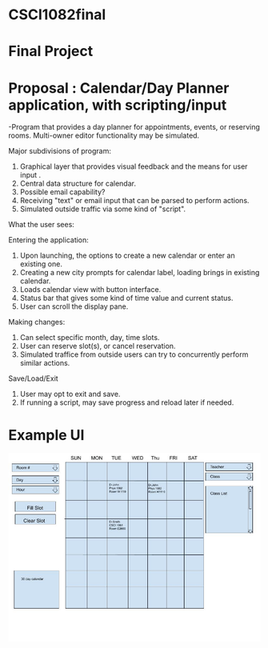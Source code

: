 # CSCI1082final

# Final Project
 

# Proposal : Calendar/Day Planner application, with scripting/input

-Program that provides a day planner for appointments, events, or reserving rooms.  Multi-owner editor functionality may be simulated.

  Major subdivisions of program:
  1) Graphical layer that provides visual feedback and the means for user input .
  2) Central data structure for calendar.
  3) Possible email capability?
  4) Receiving "text" or email input that can be parsed to perform actions.
  4) Simulated outside traffic via some kind of "script".

What the user sees:

Entering the application:
  1) Upon launching, the options to create a new calendar or enter an existing one.
  2) Creating a new city prompts for calendar label, loading brings in existing calendar.
  3) Loads calendar view with button interface.
  4) Status bar that gives some kind of time value and current status.
  5) User can scroll the display pane.

Making changes:
  1) Can select specific month, day, time slots.
  2) User can reserve slot(s), or cancel reservation.
  3) Simulated traffice from outside users can try to concurrently perform similar actions.

Save/Load/Exit
  1) User may opt to exit and save.
  2) If running a script, may save progress and reload later if needed.
  
  # Example UI
  ![](https://github.com/patrick-a-miller/CSCI1082final/blob/master/UImkI.jpg)
